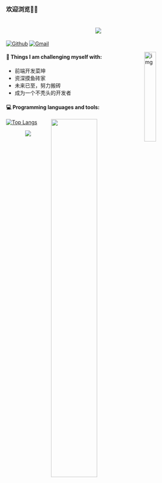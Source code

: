 
### 欢迎浏览👏🏻
<h1 align="center"> <a href="https://sunguoqi.com/"> <img src="https://readme-typing-svg.herokuapp.com/?lines=console.log(%22Hello%2C%20World!%22);道阻且长，行则将至&center=true&size=24"> </a></h1> 

[![Github](https://img.shields.io/badge/-Github-000?style=flat&logo=Github&logoColor=white)](https://github.com/yeCodings)
[![Gmail](https://img.shields.io/badge/-Gmail-c14438?style=flat&logo=Gmail&logoColor=white)](mailto:yecoding@163.com)


<img align="right" alt="img" src="https://static.oschina.net/uploads/img/201506/29163716_QJtH.gif" width="25%" height="25%" />



#### :muscle: Things I am challenging myself with:
- 前端开发菜坤
- 资深摸鱼砖家
- 未来已至，努力搬砖
- 成为一个不秃头的开发者

#### :computer: Programming languages and tools: 
<p>
	<img width="50%" align="right" src="https://github-readme-stats.vercel.app/api?username=yeCodings&theme=transparent&show_icons=trueline_height=21&text_color=000&icon_color=000&bg_color=0,ea6161,ffc64d,fffc4d,52fa5a&theme=graywhite" />
  
  [![Top Langs](https://github-readme-stats.vercel.app/api/top-langs/?username=yeCodings&layout=compact)](https://github.com/yeCodings)

</p>


<div align="center"> <img src="https://github-readme-streak-stats.herokuapp.com/?user=yeCodings" /> </div>
